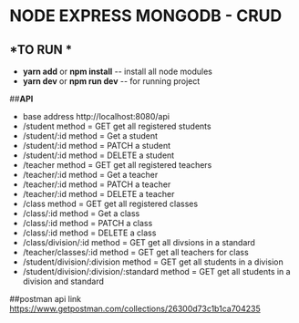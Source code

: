 # **NODE EXPRESS MONGODB - CRUD**

## *TO RUN *

* **yarn add** or **npm install** -- install all node modules
* **yarn dev**  or **npm run dev** -- for running project

##**API**
* base address http://localhost:8080/api
* /student method = GET get all registered students
* /student/:id  method = Get a student 
* /student/:id  method = PATCH a student 
* /student/:id  method = DELETE a student 
* /teacher method = GET get all registered teachers
* /teacher/:id  method = Get a teacher 
* /teacher/:id  method = PATCH a teacher 
* /teacher/:id  method = DELETE a teacher 
* /class method = GET get all registered classes
* /class/:id  method = Get a class 
* /class/:id  method = PATCH a class 
* /class/:id  method = DELETE a class 
* /class/division/:id  method  = GET get all divsions in a standard
* /teacher/classes/:id  method = GET get all teachers for class
* /student/division/:division  method = GET get all students in a division
* /student/division/:division/:standard  method = GET get all students in a division and standard

##postman api link
https://www.getpostman.com/collections/26300d73c1b1ca704235